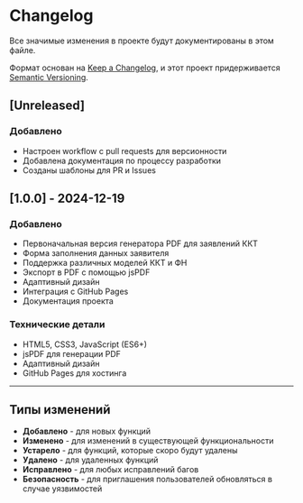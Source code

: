 # Changelog

Все значимые изменения в проекте будут документированы в этом файле.

Формат основан на [Keep a Changelog](https://keepachangelog.com/ru/1.0.0/),
и этот проект придерживается [Semantic Versioning](https://semver.org/spec/v2.0.0.html).

## [Unreleased]

### Добавлено
- Настроен workflow с pull requests для версионности
- Добавлена документация по процессу разработки
- Созданы шаблоны для PR и Issues

## [1.0.0] - 2024-12-19

### Добавлено
- Первоначальная версия генератора PDF для заявлений ККТ
- Форма заполнения данных заявителя
- Поддержка различных моделей ККТ и ФН
- Экспорт в PDF с помощью jsPDF
- Адаптивный дизайн
- Интеграция с GitHub Pages
- Документация проекта

### Технические детали
- HTML5, CSS3, JavaScript (ES6+)
- jsPDF для генерации PDF
- Адаптивный дизайн
- GitHub Pages для хостинга

---

## Типы изменений

- **Добавлено** - для новых функций
- **Изменено** - для изменений в существующей функциональности
- **Устарело** - для функций, которые скоро будут удалены
- **Удалено** - для удаленных функций
- **Исправлено** - для любых исправлений багов
- **Безопасность** - для приглашения пользователей обновляться в случае уязвимостей

